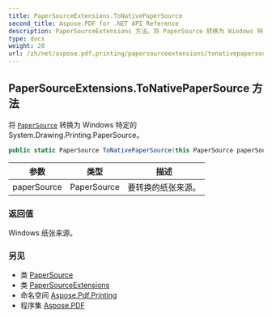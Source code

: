 ```yaml
---
title: PaperSourceExtensions.ToNativePaperSource
second_title: Aspose.PDF for .NET API Reference
description: PaperSourceExtensions 方法。将 PaperSource 转换为 Windows 特定的 System.Drawing.Printing.PaperSource
type: docs
weight: 20
url: /zh/net/aspose.pdf.printing/papersourceextensions/tonativepapersource/
---
```

## PaperSourceExtensions.ToNativePaperSource 方法

将 [`PaperSource`](../../papersource/) 转换为 Windows 特定的 System.Drawing.Printing.PaperSource。

```csharp
public static PaperSource ToNativePaperSource(this PaperSource paperSource)
```

| 参数 | 类型 | 描述 |
| --- | --- | --- |
| paperSource | PaperSource | 要转换的纸张来源。 |

### 返回值

Windows 纸张来源。

### 另见

* 类 [PaperSource](../../papersource/)
* 类 [PaperSourceExtensions](../)
* 命名空间 [Aspose.Pdf.Printing](../../../aspose.pdf.printing/)
* 程序集 [Aspose.PDF](../../../)